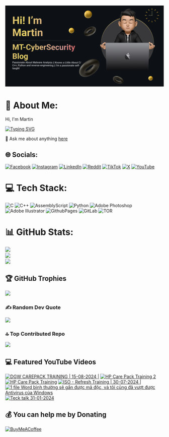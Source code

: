 

![Image Alt](https://github.com/mt-cybersecurity/mt-cybersecurity/blob/9b84bc67ed33ad8a8fd3d39479f0e7c4d507e626/2024-08-17_205915.png)
# 💫 About Me:
Hi, I'm Martin

[![Typing SVG](https://readme-typing-svg.demolab.com?font=Fira+Code&weight=700&size=43&pause=1000&repeat=true&width=1500&height=58&lines=I+write+a+personal+blog+called+MT-CyberSecurity+Blog;I'm+currently+working+at+HP+Service+Center%2C+Hanoi%2C+Vietnam;I+like+to+learn+about+malware;I+also+have+a+Youtube+channel+to+upload+random+things)](https://git.io/typing-svg)

💬 Ask me about anything <a href="https://github.com/mt-cybersecurity/mt-cybersecurity/issues">here</a>


## 🌐 Socials:
[![Facebook](https://img.shields.io/badge/Facebook-%231877F2.svg?logo=Facebook&logoColor=white)](https://facebook.com/martin.mt.official) [![Instagram](https://img.shields.io/badge/Instagram-%23E4405F.svg?logo=Instagram&logoColor=white)](https://instagram.com/iam_martinbui) [![LinkedIn](https://img.shields.io/badge/LinkedIn-%230077B5.svg?logo=linkedin&logoColor=white)](https://linkedin.com/in/martinofficial) [![Reddit](https://img.shields.io/badge/Reddit-%23FF4500.svg?logo=Reddit&logoColor=white)](https://reddit.com/user/MartinBui) [![TikTok](https://img.shields.io/badge/TikTok-%23000000.svg?logo=TikTok&logoColor=white)](https://tiktok.com/@official_martinbui) [![X](https://img.shields.io/badge/X-black.svg?logo=X&logoColor=white)](https://x.com/iam_martinbui) [![YouTube](https://img.shields.io/badge/YouTube-%23FF0000.svg?logo=YouTube&logoColor=white)](https://www.youtube.com/@MTVlog-official) 

# 💻 Tech Stack:
![C](https://img.shields.io/badge/c-%2300599C.svg?style=for-the-badge&logo=c&logoColor=white)
![C++](https://img.shields.io/badge/c++-%2300599C.svg?style=for-the-badge&logo=c%2B%2B&logoColor=white)
![AssemblyScript](https://img.shields.io/badge/assembly%20script-%23000000.svg?style=for-the-badge&logo=assemblyscript&logoColor=white)
![Python](https://img.shields.io/badge/python-3670A0?style=for-the-badge&logo=python&logoColor=ffdd54)
![Adobe Photoshop](https://img.shields.io/badge/adobe%20photoshop-%2331A8FF.svg?style=for-the-badge&logo=adobe%20photoshop&logoColor=white) ![Adobe Illustrator](https://img.shields.io/badge/adobe%20illustrator-%23FF9A00.svg?style=for-the-badge&logo=adobe%20illustrator&logoColor=white)
![GithubPages](https://img.shields.io/badge/github%20pages-121013?style=for-the-badge&logo=github&logoColor=white)
![GitLab](https://img.shields.io/badge/gitlab-%23181717.svg?style=for-the-badge&logo=gitlab&logoColor=white)
![TOR](https://img.shields.io/badge/tor-%237E4798.svg?style=for-the-badge&logo=tor-project&logoColor=white)

# 📊 GitHub Stats:
![](https://github-readme-stats.vercel.app/api?username=mt-cybersecurity&theme=dark&hide_border=false&include_all_commits=true&count_private=false)<br/>
![](https://github-readme-streak-stats.herokuapp.com/?user=mt-cybersecurity&theme=dark&hide_border=false)<br/>
![](https://github-readme-stats.vercel.app/api/top-langs/?username=mt-cybersecurity&theme=dark&hide_border=false&include_all_commits=true&count_private=false&layout=donut)

## 🏆 GitHub Trophies
![](https://github-profile-trophy.vercel.app/?username=mt-cybersecurity&theme=radical&no-frame=false&no-bg=false&margin-w=4)

### ✍️ Random Dev Quote
![](https://quotes-github-readme.vercel.app/api?type=horizontal&theme=radical)

### 🔝 Top Contributed Repo
![](https://github-contributor-stats.vercel.app/api?username=mt-cybersecurity&limit=5&theme=dark&combine_all_yearly_contributions=true)

## 💻 Featured YouTube Videos

<!-- BEGIN YOUTUBE-CARDS -->
[![DGW  CAREPACK TRAINING | 15-08-2024 |](https://ytcards.demolab.com/?id=LdSNAp7cb48&title=DGW++CAREPACK+TRAINING+%7C+15-08-2024+%7C&lang=en&timestamp=1723713497&background_color=%230d1117&title_color=%23ffffff&stats_color=%23dedede&max_title_lines=1&width=250&border_radius=5 "DGW  CAREPACK TRAINING | 15-08-2024 |")](https://www.youtube.com/watch?v=LdSNAp7cb48)
[![HP Care Pack Training 2](https://ytcards.demolab.com/?id=kHzXTkX9R20&title=HP+Care+Pack+Training+2&lang=en&timestamp=1723543641&background_color=%230d1117&title_color=%23ffffff&stats_color=%23dedede&max_title_lines=1&width=250&border_radius=5 "HP Care Pack Training 2")](https://www.youtube.com/watch?v=kHzXTkX9R20)
[![HP Care Pack Training](https://ytcards.demolab.com/?id=5VPKDURmqao&title=HP+Care+Pack+Training&lang=en&timestamp=1722573707&background_color=%230d1117&title_color=%23ffffff&stats_color=%23dedede&max_title_lines=1&width=250&border_radius=5 "HP Care Pack Training")](https://www.youtube.com/watch?v=5VPKDURmqao)
[![ISO - Refresh Training | 30-07-2024 |](https://ytcards.demolab.com/?id=m4U78k6GyLw&title=ISO+-+Refresh+Training+%7C+30-07-2024+%7C&lang=en&timestamp=1722404037&background_color=%230d1117&title_color=%23ffffff&stats_color=%23dedede&max_title_lines=1&width=250&border_radius=5 "ISO - Refresh Training | 30-07-2024 |")](https://www.youtube.com/watch?v=m4U78k6GyLw)
[![1 file Word bình thường sẽ gắn được mã độc, và tôi cũng đã vượt được Antivirus của Windows](https://ytcards.demolab.com/?id=tn9csrcHmJw&title=1+file+Word+b%C3%ACnh+th%C6%B0%E1%BB%9Dng+s%E1%BA%BD+g%E1%BA%AFn+%C4%91%C6%B0%E1%BB%A3c+m%C3%A3+%C4%91%E1%BB%99c%2C+v%C3%A0+t%C3%B4i+c%C5%A9ng+%C4%91%C3%A3+v%C6%B0%E1%BB%A3t+%C4%91%C6%B0%E1%BB%A3c+Antivirus+c%E1%BB%A7a+Windows&lang=en&timestamp=1710037390&background_color=%230d1117&title_color=%23ffffff&stats_color=%23dedede&max_title_lines=1&width=250&border_radius=5 "1 file Word bình thường sẽ gắn được mã độc, và tôi cũng đã vượt được Antivirus của Windows")](https://www.youtube.com/watch?v=tn9csrcHmJw)
[![Teck talk 31-01-2024](https://ytcards.demolab.com/?id=hK15CMYB1ds&title=Teck+talk+31-01-2024&lang=en&timestamp=1710036206&background_color=%230d1117&title_color=%23ffffff&stats_color=%23dedede&max_title_lines=1&width=250&border_radius=5 "Teck talk 31-01-2024")](https://www.youtube.com/watch?v=hK15CMYB1ds)
<!-- END YOUTUBE-CARDS -->


  ## 💰 You can help me by Donating
  [![BuyMeACoffee](https://img.shields.io/badge/Buy%20Me%20a%20Coffee-ffdd00?style=for-the-badge&logo=buy-me-a-coffee&logoColor=black)](https://buymeacoffee.com/https://buymeacoffee.com/mtcybersecurity) 
<!-- Proudly created with GPRM ( https://gprm.itsvg.in ) -->
